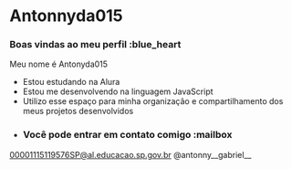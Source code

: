 # Antonnyda015
### Boas vindas ao meu perfil :blue_heart
Meu nome é Antonyda015

- Estou estudando na Alura
- Estou me desenvolvendo na linguagem JavaScript
- Utilizo esse espaço para minha organização e compartilhamento dos meus projetos desenvolvidos
- ### Você pode entrar em contato comigo :mailbox

00001115119576SP@al.educacao.sp.gov.br
@antonny__gabriel__

